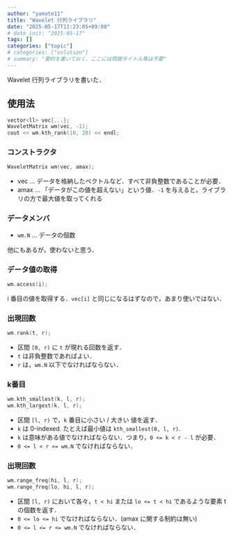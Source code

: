 ```yaml
---
author: "yamate11"
title: "Wavelet 行列ライブラリ"
date: "2025-05-17T11:23:05+09:00"
# date_init: "2025-05-17"
tags: []
categories: ["topic"]
# categories: ["solution"]
# summary: "要約を書いておく．ここには問題タイトル等は不要" 
---
```


Wavelet 行列ライブラリを書いた．

## 使用法

```cpp
vector<ll> vec{...};
WaveletMatrix wm(vec, -1);
cout << wm.kth_rank(10, 20) << endl;
```

### コンストラクタ

```cpp
WaveletMatrix wm(vec, amax);
```

* vec ... データを格納したベクトルなど．すべて非負整数であることが必要．
* amax ... 「データがこの値を超えない」という値．`-1` を与えると，ライブラリの方で最大値を取ってくれる

### データメンバ

* `wm.N` ... データの個数

他にもあるが，使わないと思う．

### データ値の取得

```cpp
wm.access(i);
```

i 番目の値を取得する．`vec[i]` と同じになるはずなので，あまり使いではない．

### 出現回数

```cpp
wm.rank(t, r);
```

* 区間 `[0, r)` に `t` が現れる回数を返す．
* `t` は非負整数であればよい．
* `r` は，`wm.N` 以下でなければならない．

### k番目

```cpp
wm.kth_smallest(k, l, r);
wm.kth_largest(k, l, r);
```

* 区間 `[l, r)` で，`k` 番目に小さい / 大きい 値を返す．
* `k` は 0-indexed.  たとえば最小値は `kth_smallest(0, l, r)`.
* `k` は意味がある値でなければならない．つまり，`0 <= k < r - l` が必要．
* `0 <= l < r <= wm.N` でなければならない．

### 出現回数

```cpp
wm.range_freq(hi, l, r);
wm.range_freq(lo, hi, l, r);
```

* 区間 `[l, r)` において各々，`t < hi` または `lo <= t < hi` であるような要素 t の個数を返す．
* `0 <= lo <= hi` でなければならない．(amax に関する制約は無い)
* `0 <= l <= r <= wm.N` でなければならない．
